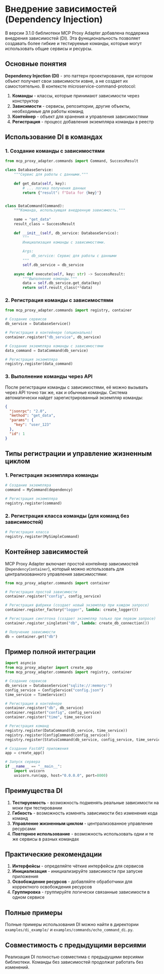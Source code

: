 # Внедрение зависимостей (Dependency Injection)

В версии 3.1.0 библиотеки MCP Proxy Adapter добавлена поддержка внедрения зависимостей (DI).
Эта функциональность позволяет создавать более гибкие и тестируемые команды, которые
могут использовать общие сервисы и ресурсы.

## Основные понятия

**Dependency Injection (DI)** - это паттерн проектирования, при котором объект получает свои
зависимости извне, а не создает их самостоятельно. В контексте microservice-command-protocol:

1. **Команды** - классы, которые принимают зависимости через конструктор
2. **Зависимости** - сервисы, репозитории, другие объекты, необходимые для работы команд
3. **Контейнер** - объект для хранения и управления зависимостями
4. **Регистрация** - процесс добавления экземпляра команды в реестр

## Использование DI в командах

### 1. Создание команды с зависимостями

```python
from mcp_proxy_adapter.commands import Command, SuccessResult

class DatabaseService:
    """Сервис для работы с данными."""
    
    def get_data(self, key):
        # ... логика получения данных
        return {"result": f"Data for {key}"}


class DataCommand(Command):
    """Команда, использующая внедренную зависимость."""
    
    name = "get_data"
    result_class = SuccessResult
    
    def __init__(self, db_service: DatabaseService):
        """
        Инициализация команды с зависимостями.
        
        Args:
            db_service: Сервис для работы с данными
        """
        self.db_service = db_service
    
    async def execute(self, key: str) -> SuccessResult:
        """Выполнение команды."""
        data = self.db_service.get_data(key)
        return self.result_class(**data)
```

### 2. Регистрация команды с зависимостями

```python
from mcp_proxy_adapter.commands import registry, container

# Создание сервисов
db_service = DatabaseService()

# Регистрация в контейнере (опционально)
container.register("db_service", db_service)

# Создание экземпляра команды с зависимостями
data_command = DataCommand(db_service)

# Регистрация экземпляра
registry.register(data_command)
```

### 3. Выполнение команды через API

После регистрации команды с зависимостями, её можно вызывать через API точно так же, как и обычные команды. Система автоматически найдет зарегистрированный экземпляр команды:

```json
{
  "jsonrpc": "2.0",
  "method": "get_data",
  "params": {
    "key": "user_123"
  },
  "id": 1
}
```

## Типы регистрации и управление жизненным циклом

### 1. Регистрация экземпляра команды

```python
# Создание экземпляра
command = MyCommand(dependency)

# Регистрация экземпляра
registry.register(command)
```

### 2. Регистрация класса команды (для команд без зависимостей)

```python
# Регистрация класса
registry.register(MySimpleCommand)
```

## Контейнер зависимостей

MCP Proxy Adapter включает простой контейнер зависимостей (`DependencyContainer`), который можно использовать для централизованного управления зависимостями:

```python
from mcp_proxy_adapter.commands import container

# Регистрация простой зависимости
container.register("config", config_service)

# Регистрация фабрики (создает новый экземпляр при каждом запросе)
container.register_factory("logger", lambda: create_logger())

# Регистрация синглтона (создает экземпляр только при первом запросе)
container.register_singleton("db", lambda: create_db_connection())

# Получение зависимости
db = container.get("db")
```

## Пример полной интеграции

```python
import asyncio
from mcp_proxy_adapter import create_app
from mcp_proxy_adapter.commands import registry, container

# Создание сервисов
db_service = DatabaseService("sqlite://:memory:")
config_service = ConfigService("config.json")
time_service = TimeService()

# Регистрация в контейнере
container.register("db", db_service)
container.register("config", config_service)
container.register("time", time_service)

# Регистрация команд
registry.register(DataCommand(db_service, time_service))
registry.register(ConfigCommand(config_service))
registry.register(StatusCommand(db_service, config_service, time_service))

# Создание FastAPI приложения
app = create_app()

# Запуск сервера
if __name__ == "__main__":
    import uvicorn
    uvicorn.run(app, host="0.0.0.0", port=8000)
```

## Преимущества DI

1. **Тестируемость** - возможность подменять реальные зависимости на моки при тестировании
2. **Гибкость** - возможность изменять зависимости без изменения кода команд
3. **Управление жизненным циклом** - централизованное управление ресурсами
4. **Повторное использование** - возможность использовать одни и те же сервисы в разных командах

## Практические рекомендации

1. **Интерфейсы** - определяйте чёткие интерфейсы для сервисов
2. **Инициализация** - инициализируйте зависимости при запуске приложения
3. **Освобождение ресурсов** - добавляйте обработчики для корректного освобождения ресурсов
4. **Группировка** - группируйте логически связанные зависимости в одном сервисе

## Полные примеры

Полные примеры использования DI можно найти в директории `examples/di_example/` и `examples/commands/echo_command_di.py`.

## Совместимость с предыдущими версиями

Реализация DI полностью совместима с предыдущими версиями библиотеки. Команды без зависимостей продолжат работать без изменений. 